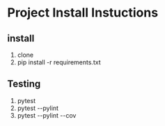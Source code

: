 # Project Install Instuctions

## install
1. clone
2. pip install -r requirements.txt

## Testing 

1. pytest
2. pytest --pylint
3. pytest --pylint --cov
